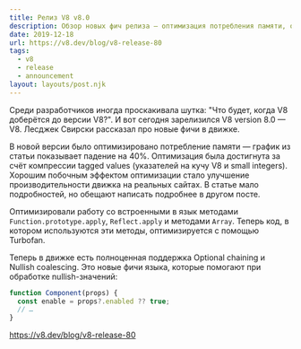```yaml
---
title: Релиз V8 v8.0
description: Обзор новых фич релиза — оптимизация потребления памяти, оптимизации apply, добавление Optional chaining и Nullish coalescing
date: 2019-12-18
url: https://v8.dev/blog/v8-release-80
tags:
  - v8
  - release
  - announcement
layout: layouts/post.njk
---
```

Среди разработчиков иногда проскакивала шутка: "Что будет, когда V8 доберётся до версии V8?". И вот сегодня зарелизился V8 version 8.0 — V8. Лесджек Свирски рассказал про новые фичи в движке.

В новой версии было оптимизировано потребление памяти — график из статьи показывает падение на 40%. Оптимизация была достигнута за счёт компрессии tagged values (указателей на кучу V8 и small integers). Хорошим побочным эффектом оптимизации стало улучшение производительности движка на реальных сайтах. В статье мало подробностей, но обещают написать подробнее в другом посте.

Оптимизировали работу со встроенными в язык методами `Function.prototype.apply`, `Reflect.apply` и методами `Array`. Теперь код, в котором используются эти методы, оптимизируется с помощью Turbofan.

Теперь в движке есть полноценная поддержка Optional chaining и Nullish coalescing. Это новые фичи языка, которые помогают при обработке nullish-значений:

```js
function Component(props) {
  const enable = props?.enabled ?? true;
  // …
}
```

https://v8.dev/blog/v8-release-80
